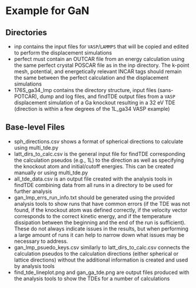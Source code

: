 # Example for GaN
## Directories
* inp contains the input files for `VASP`/`LAMMPS` that will be copied and edited to perform the displacement simulations
* perfect must contain an OUTCAR file from an energy calculation using the same perfect crystal POSCAR file as in the inp directory. The k-point mesh, potential, and energetically relevant INCAR tags should remain the same between the perfect calculation and the displacement simulations
* 176S\_ga34\_lmp contains the directory structure, input files (sans-POTCAR), dump and log files, and findTDE output files from a `VASP` displacement simulation of a Ga knockout resulting in a 32 eV TDE (direction is within a few degrees of the 1L\_ga34 VASP example)

## Base-level Files
* sph\_directions.csv shows a format of spherical directions to calculate using multi\_tde.py
* latt\_dirs\_to\_calc.csv is the general input file for findTDE corresponding the calculation pseudos (e.g., 1L) to the direction as well as specifying the knockout atom and initial/cutoff energies. This can be created manually or using multi\_tde.py
* all\_tde\_data.csv is an output file created with the analysis tools in findTDE combining data from all runs in a directory to be used for further analysis
* gan\_lmp\_errs\_run\_info.txt should be generated using the provided analysis tools to show runs that have common errors (if the TDE was not found, if the knockout atom was defined correctly, if the velocity vector corresponds to the correct kinetic energy, and if the temperature dissipation between the beginning and the end of the run is sufficient). These do not always indicate issues in the results, but when performing a large amount of runs it can help to narrow down what issues may be necessary to address.
* gan\_lmp\_psuedo\_keys.csv similarly to latt\_dirs\_to\_calc.csv connects the calculation pseudos to the calculation directions (either spherical or lattice directions) without the additional information is created and used by analysis tools
* find\_tde\_lineplot.png and gan\_ga\_tde.png are output files produced with the analysis tools to show the TDEs for a number of calculations
